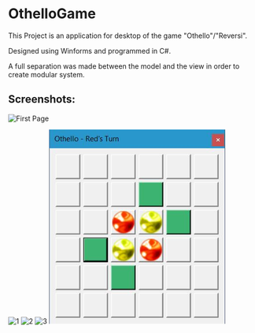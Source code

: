 # OthelloGame

This Project is an application for desktop of the game "Othello"/"Reversi".

Designed using Winforms and programmed in C#.

A full separation was made between the model and the view in order to create modular system.

## Screenshots:
![First Page](https://user-images.githubusercontent.com/55482825/75816065-26c64c80-5d9d-11ea-8c9e-828a1740e7df.JPG)

![1](https://user-images.githubusercontent.com/55482825/75816047-1ca44e00-5d9d-11ea-90ef-ffc36d0812d6.JPG)
![2](https://user-images.githubusercontent.com/55482825/75816057-229a2f00-5d9d-11ea-802d-e37d78a2a803.JPG)
![3](https://user-images.githubusercontent.com/55482825/75816062-2463f280-5d9d-11ea-891c-be561e8d2b32.JPG)
![4](https://github.com/eliadgavri/OthelloGraphicalGame/raw/master/ScreenShots/1.JPG)
